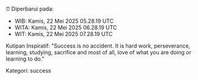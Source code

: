⏰ Diperbarui pada:
- WIB: Kamis, 22 Mei 2025 05.28.19 UTC
- WITA: Kamis, 22 Mei 2025 06.28.19 UTC
- WIT: Kamis, 22 Mei 2025 07.28.19 UTC

Kutipan Inspiratif:
"Success is no accident. It is hard work, perseverance, learning, studying, sacrifice and most of all, love of what you are doing or learning to do."


Kategori: success

